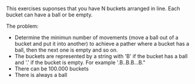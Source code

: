 This exercises suponses that you have N buckets arranged in line. Each bucket can have a ball or be empty.

The problem:

- Determine the minimun number of movements (move a ball out of a bucket and put it into another) to achieve a pather where a bucket has a ball, then the next one is empty and so on.
- The buckets are represented by a string with 'B' if the bucket has a ball and '.' if the bucket is empty. For example '.B..B.B...B."
- There can be 100.000 buckets
- There is always a ball
